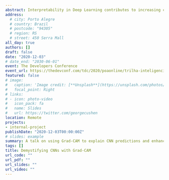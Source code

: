 ```yaml
---
abstract: Interpretability in Deep Learning contributes to increasing confidence and transparency in systems based on these techniques. Especially in safety-critical systems such as autonomous vehicles or unmanned aerial vehicles. In this talk, we will understand how to explain the predictions of convolutional neural networks (CNNs) using Grad-CAM. December 2020, The Developer's Conference, São Paulo - SP, Brazil.
address:
  # city: Porto Alegre
  # country: Brazil
  # postcode: "94305"
  # region: RS
  # street: 450 Serra Mall
all_day: true
authors: []
draft: false
date: "2020-12-03"
# date_end: "2030-06-01"
event: The Developers Conference
event_url: https://thedevconf.com/tdc/2020/poaonline/trilha-inteligencia-artificial-e-machine-learning
featured: false
# image:
#   caption: 'Image credit: [**Unsplash**](https://unsplash.com/photos/bzdhc5b3Bxs)'
#   focal_point: Right
# links:
# - icon: photo-video
#   icon_pack: fa
#   name: Slides
#   url: https://twitter.com/georgecushen
location: Remote
projects:
- internal-project
publishDate: "2020-12-03T00:00:00Z"
# slides: example
summary: A talk on using Grad-CAM to explain CNN predictions and enhance interpretability in safety-critical deep learning systems.
tags: []
title: Demystifying CNNs with Grad-CAM
url_code: ""
url_pdf: ""
url_slides: ""
url_video: ""
---
```


